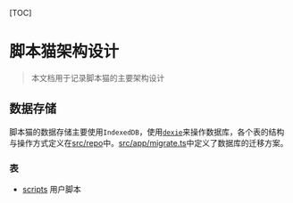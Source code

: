 [TOC]

# 脚本猫架构设计
> 本文档用于记录脚本猫的主要架构设计

## 数据存储

脚本猫的数据存储主要使用`IndexedDB`，使用[`dexie`](https://dexie.org/)来操作数据库，各个表的结构与操作方式定义在[src/repo](../src/model/do)中。[src/app/migrate.ts](../src/app//migrate.ts)中定义了数据库的迁移方案。

### 表

- [scripts](../src/app/repo/script.ts) 用户脚本

